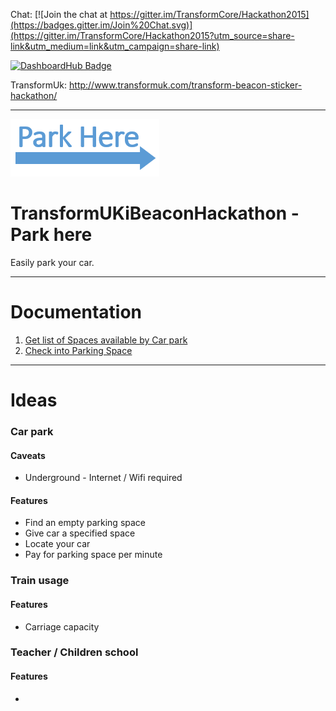 Chat: [![Join the chat at https://gitter.im/TransformCore/Hackathon2015](https://badges.gitter.im/Join%20Chat.svg)](https://gitter.im/TransformCore/Hackathon2015?utm_source=share-link&utm_medium=link&utm_campaign=share-link)

[![DashboardHub Badge](http://dashboardhub.io/badge/553b1101a72bd2.35480555 "DashboardHub Badge")](http://dashboardhub.io/d/553b1101a72bd2.35480555)

TransformUk: http://www.transformuk.com/transform-beacon-sticker-hackathon/

---

![Beacon Logo](beacon-logo.png)

# TransformUKiBeaconHackathon - Park here

Easily park your car.

---

# Documentation

1. [Get list of Spaces available by Car park](https://github.com/eddiejaoude/TransformUKiBeaconHackathon/issues/2)
2. [Check into Parking Space](https://github.com/eddiejaoude/TransformUKiBeaconHackathon/issues/1)

---

# Ideas

### Car park

#### Caveats

* Underground - Internet / Wifi required

#### Features

* Find an empty parking space
* Give car a specified space
* Locate your car
* Pay for parking space per minute

### Train usage

#### Features

* Carriage capacity

### Teacher / Children school

#### Features

* 
